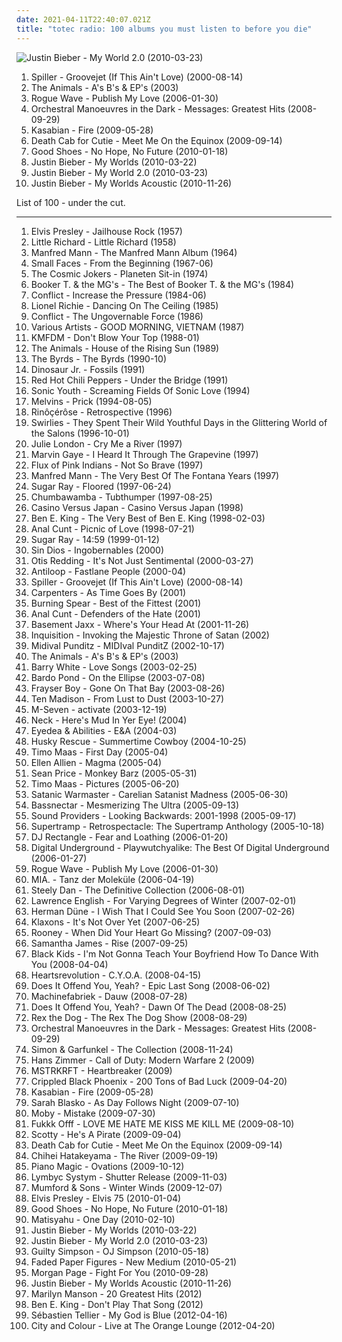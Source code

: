 ```yaml
---
date: 2021-04-11T22:40:07.021Z
title: "totec radio: 100 albums you must listen to before you die"
---
```

![Justin Bieber - My World 2.0 (2010-03-23)](http://coverartarchive.org/release/ca4bd939-c85e-466d-94ca-71c0ca9e263c/6892646373-500.jpg "Justin Bieber - My World 2.0 (2010-03-23)")
<ol class="albums">
<li data-cover="http://coverartarchive.org/release/bd08060d-bfe3-4ece-845f-6417e4adbc41/14104113696-500.jpg" data-tags="chillout, electronic dance" role="button">Spiller - Groovejet (If This Ain't Love) (2000-08-14)</li>
<li data-cover="http://coverartarchive.org/release/492b42f9-e583-4dda-ae2d-b7ac8cc9fe52/15475485304-500.jpg" data-tags="totec radio" role="button">The Animals - A's B's & EP's (2003)</li>
<li data-cover="http://coverartarchive.org/release/8dffbc66-f0f4-3915-9515-ad910ef6a8db/21548035989-500.jpg" data-tags="totec radio" role="button">Rogue Wave - Publish My Love (2006-01-30)</li>
<li data-cover="http://coverartarchive.org/release/e535227a-a4aa-4062-9187-d5ab0d1384a2/6401618869-500.jpg" data-tags="new wave, britpop, totec radio" role="button">Orchestral Manoeuvres in the Dark - Messages: Greatest Hits (2008-09-29)</li>
<li data-cover="http://coverartarchive.org/release/d4f65e64-77c8-4072-9c82-dbe60a7a9dd7/11000366546-500.jpg" data-tags="british" role="button">Kasabian - Fire (2009-05-28)</li>
<li data-cover="http://coverartarchive.org/release/5d40b88e-a452-40e2-9cd6-b8444f994f66/6636724539-500.jpg" data-tags="totec radio" role="button">Death Cab for Cutie - Meet Me On the Equinox (2009-09-14)</li>
<li data-cover="https://img.discogs.com/FLoGd0mV2cWoFWPTW4kl79EbUpQ=/fit-in/600x527/filters:strip_icc():format(jpeg):mode_rgb():quality(90)/discogs-images/R-2142620-1549915270-8295.jpeg.jpg" data-tags="indie rock, brille" role="button">Good Shoes - No Hope, No Future (2010-01-18)</li>
<li data-cover="http://coverartarchive.org/release/6bfba6d5-71fc-454b-b3a0-63632a1459fa/20855090957-500.jpg" data-tags="totec radio, justin bieber, goregrind, justin bieber my worlds" role="button">Justin Bieber - My Worlds (2010-03-22)</li>
<li data-cover="http://coverartarchive.org/release/ca4bd939-c85e-466d-94ca-71c0ca9e263c/6892646373-500.jpg" data-tags="justin bieber" role="button">Justin Bieber - My World 2.0 (2010-03-23)</li>
<li data-cover="http://coverartarchive.org/release/d9206472-5d0c-4617-a1d3-75466a346934/15444150049-500.jpg" data-tags="totec radio, justin bieber" role="button">Justin Bieber - My Worlds Acoustic (2010-11-26)</li>
</ol>
List of 100 - under the cut.
<!-- more -->

_________________

<ol class="albums">
<li data-cover="http://coverartarchive.org/release/d6be7b74-e68b-4dfb-b24b-624115979948/17105004517-500.jpg" data-tags="classic rock" role="button">
Elvis Presley - Jailhouse Rock (1957)
</li>
<li data-cover="http://coverartarchive.org/release/e8c1426d-b237-4b8a-a22b-820b807849d4/9523057681-500.jpg" data-tags="rock and roll, time-100" role="button">
Little Richard - Little Richard (1958)
</li>
<li data-cover="http://coverartarchive.org/release/081916e5-0c4b-485c-88b7-320e9d31a157/8125144934-500.jpg" data-tags="60s, rock n roll, easy listning" role="button">
Manfred Mann - The Manfred Mann Album (1964)
</li>
<li data-cover="http://coverartarchive.org/release/6da93804-cb6f-46da-9a76-ab0acf87953e/9498242118-500.jpg" data-tags="classic, mod" role="button">
Small Faces - From the Beginning (1967-06)
</li>
<li data-cover="https://img.discogs.com/Y158l_KtIsAc3D8EtzERz1jeaPw=/fit-in/600x530/filters:strip_icc():format(jpeg):mode_rgb():quality(90)/discogs-images/R-318517-1210581252.jpeg.jpg" data-tags="totec radio, sun and moon and stars and outer space, bleep blop, ralbums" role="button">
The Cosmic Jokers - Planeten Sit-in (1974)
</li>
<li data-cover="http://coverartarchive.org/release/69e9d478-2cc1-4574-857a-9298f315c3da/9384947846-500.jpg" data-tags="totec radio, mojo 1000, mojo 1000 soul" role="button">
Booker T. & the MG's - The Best of Booker T. & the MG's (1984)
</li>
<li data-cover="https://img.discogs.com/8SV6ZrvKd_zEGGcBQE_UJYeo-iA=/fit-in/452x390/filters:strip_icc():format(jpeg):mode_rgb():quality(90)/discogs-images/R-488204-1378515424-5264.jpeg.jpg" data-tags="punk, anarcho-punk, totec radio, bollix" role="button">
Conflict - Increase the Pressure (1984-06)
</li>
<li data-cover="https://img.discogs.com/gUa8x32XU2iO6Lq6_bx18W6PuWw=/fit-in/600x600/filters:strip_icc():format(jpeg):mode_rgb():quality(90)/discogs-images/R-585309-1143485487.jpeg.jpg" data-tags="80s" role="button">
Lionel Richie - Dancing On The Ceiling (1985)
</li>
<li data-cover="https://via.placeholder.com/450" data-tags="anarcho-punk" role="button">
Conflict - The Ungovernable Force (1986)
</li>
<li data-cover="https://img.discogs.com/jZKJf7utSKWc2tg4HcHjtcXZV0E=/fit-in/300x300/filters:strip_icc():format(jpeg):mode_rgb():quality(90)/discogs-images/R-3122-1141653211.jpeg.jpg" data-tags="soundtrack, totec radio" role="button">
Various Artists - GOOD MORNING, VIETNAM (1987)
</li>
<li data-cover="https://img.discogs.com/yvW_styeZTTZYaIXwp8vOITabOo=/fit-in/450x450/filters:strip_icc():format(jpeg):mode_rgb():quality(90)/discogs-images/R-194928-1142030625.jpeg.jpg" data-tags="industrial rock, kmfdm" role="button">
KMFDM - Don't Blow Your Top (1988-01)
</li>
<li data-cover="https://img.discogs.com/Lbpu68IOzpVePgAOYv5scI0iXLU=/fit-in/591x588/filters:strip_icc():format(jpeg):mode_rgb():quality(90)/discogs-images/R-3528268-1333988334.jpeg.jpg" data-tags="alternative, british invasion, totec radio, rpc band" role="button">
The Animals - House of the Rising Sun (1989)
</li>
<li data-cover="http://coverartarchive.org/release/8a766e00-e9a7-4a83-85cd-5376b24525fd/5045275406-500.jpg" data-tags="beatles, 60na" role="button">
The Byrds - The Byrds (1990-10)
</li>
<li data-cover="https://img.discogs.com/f0_mZrjWff9-E6MR_hMS9B-CHmA=/fit-in/600x601/filters:strip_icc():format(jpeg):mode_rgb():quality(90)/discogs-images/R-3876193-1466764103-2494.jpeg.jpg" data-tags="90s, rock-etc" role="button">
Dinosaur Jr. - Fossils (1991)
</li>
<li data-cover="https://img.discogs.com/_MOddIQ0aNQi6L1sLig8RbY6_jI=/fit-in/600x578/filters:strip_icc():format(jpeg):mode_rgb():quality(90)/discogs-images/R-5855437-1405510790-7817.jpeg.jpg" data-tags="alternative" role="button">
Red Hot Chili Peppers - Under the Bridge (1991)
</li>
<li data-cover="http://coverartarchive.org/release/12b4e767-b944-447c-87f0-534820326117/8523621267-500.jpg" data-tags="alternative rock, post-punk" role="button">
Sonic Youth - Screaming Fields Of Sonic Love (1994)
</li>
<li data-cover="http://coverartarchive.org/release/14b5483c-0210-4a84-ad38-030d2c89c25d/15000059781-500.jpg" data-tags="post-rock, experimental rock, alternative metal, funny, amusing, totec radio, in the witch house family, trollcore, shit but who cares, nelson scott" role="button">
Melvins - Prick (1994-08-05)
</li>
<li data-cover="http://coverartarchive.org/release/159be40b-3d93-481e-9b8b-d8786364d97c/1682071566-500.jpg" data-tags="brazilectro, favouritestreamablealbums" role="button">
Rinôçérôse - Retrospective (1996)
</li>
<li data-cover="https://img.discogs.com/CrVGPOWgVZP1AG_bJuFEqYqETBA=/fit-in/600x595/filters:strip_icc():format(jpeg):mode_rgb():quality(90)/discogs-images/R-743332-1259365192.jpeg.jpg" data-tags="indie rock, noise rock, shoegaze, noise pop" role="button">
Swirlies - They Spent Their Wild Youthful Days in the Glittering World of the Salons (1996-10-01)
</li>
<li data-cover="http://coverartarchive.org/release/5b4734c3-a497-49d3-9647-171b0d1d931e/17112905630-500.jpg" data-tags="jazz" role="button">
Julie London - Cry Me a River (1997)
</li>
<li data-cover="http://coverartarchive.org/release/fdf4bdfc-1cc1-4b99-b520-410e15ccdec3/5983831339-500.jpg" data-tags="60s" role="button">
Marvin Gaye - I Heard It Through The Grapevine (1997)
</li>
<li data-cover="http://coverartarchive.org/release/e102b0dc-41dc-4640-b922-6553b92a85ed/7619982413-500.jpg" data-tags="totec radio, dmtr likes this album, bums bums" role="button">
Flux of Pink Indians - Not So Brave (1997)
</li>
<li data-cover="http://coverartarchive.org/release/489fdb01-dd35-42cc-bb43-8ade3d419a70/17539011387-500.jpg" data-tags="totec radio, m man" role="button">
Manfred Mann - The Very Best Of The Fontana Years (1997)
</li>
<li data-cover="http://coverartarchive.org/release/7aa940e5-6128-4ed1-9d89-86458a1b5ec6/8008267577-500.jpg" data-tags="punk, alternative metal" role="button">
Sugar Ray - Floored (1997-06-24)
</li>
<li data-cover="http://coverartarchive.org/release/e2da61ad-6406-349f-b096-e354858c0d00/23161775745-500.jpg" data-tags="pop, alternative, rock" role="button">
Chumbawamba - Tubthumper (1997-08-25)
</li>
<li data-cover="http://coverartarchive.org/release/aabf63ad-7e72-3059-947f-65b802ee624c/27373703298-500.jpg" data-tags="ambient" role="button">
Casino Versus Japan - Casino Versus Japan (1998)
</li>
<li data-cover="http://coverartarchive.org/release/42d7bc44-ff89-41bc-b667-af865cb60a53/7743077647-500.jpg" data-tags="totec radio" role="button">
Ben E. King - The Very Best of Ben E. King (1998-02-03)
</li>
<li data-cover="https://img.discogs.com/w5GatlLEp5HkpWboyaC7oCJS8b4=/fit-in/600x284/filters:strip_icc():format(jpeg):mode_rgb():quality(90)/discogs-images/R-12924638-1585032115-3161.jpeg.jpg" data-tags="totec radio, acoustic" role="button">
Anal Cunt - Picnic of Love (1998-07-21)
</li>
<li data-cover="http://coverartarchive.org/release/43a4e614-562d-4fd6-8693-df11aa8c06bc/15905929940-500.jpg" data-tags="rock, alternative rock, summer" role="button">
Sugar Ray - 14:59 (1999-01-12)
</li>
<li data-cover="http://coverartarchive.org/release/40ecb425-099a-3ff6-ba5f-0a9edd0c10d0/5908654515-500.jpg" data-tags="totec radio, anacho" role="button">
Sin Dios - Ingobernables (2000)
</li>
<li data-cover="https://img.discogs.com/W5SnZw9flcxI0hMcM0N1wdoTAzU=/fit-in/600x593/filters:strip_icc():format(jpeg):mode_rgb():quality(90)/discogs-images/R-10716995-1502985503-1045.jpeg.jpg" data-tags="otis redding, totec radio" role="button">
Otis Redding - It's Not Just Sentimental (2000-03-27)
</li>
<li data-cover="https://img.discogs.com/WYkj2tspEVEgdplchcpOA-X-RMY=/fit-in/600x600/filters:strip_icc():format(jpeg):mode_rgb():quality(90)/discogs-images/R-5823315-1461148755-1087.jpeg.jpg" data-tags="electronica, progressive, progressive trance, totec radio, last.fm, share, antiloop, fastlane people, electronicmusic, 2wave-lab, inomarka, inomarka966" role="button">
Antiloop - Fastlane People (2000-04)
</li>
<li data-cover="http://coverartarchive.org/release/bd08060d-bfe3-4ece-845f-6417e4adbc41/14104113696-500.jpg" data-tags="chillout, electronic dance" role="button">
Spiller - Groovejet (If This Ain't Love) (2000-08-14)
</li>
<li data-cover="http://coverartarchive.org/release/90bd8b29-5423-4888-a7dc-35af565e133c/27365541658-500.jpg" data-tags="pop, female vocalists, totec radio" role="button">
Carpenters - As Time Goes By (2001)
</li>
<li data-cover="http://coverartarchive.org/release/a7858ce9-7004-4c6e-8546-e50fc1d62123/12588842035-500.jpg" data-tags="reggae" role="button">
Burning Spear - Best of the Fittest (2001)
</li>
<li data-cover="http://coverartarchive.org/release/09df4f7e-2ffa-4435-9603-d7e65b5d3a05/1558258671-500.jpg" data-tags="totec radio, grindcore" role="button">
Anal Cunt - Defenders of the Hate (2001)
</li>
<li data-cover="https://img.discogs.com/0f36ac86c54fe502a205affaefeae52f092904f2/images/spacer.gif" data-tags="indie, british, alternative, totec radio, kot" role="button">
Basement Jaxx - Where's Your Head At (2001-11-26)
</li>
<li data-cover="http://coverartarchive.org/release/cb0d9ef2-2c19-4e8f-9b1f-9d6c44d0b480/1793860951-500.jpg" data-tags="black metal" role="button">
Inquisition - Invoking the Majestic Throne of Satan (2002)
</li>
<li data-cover="https://img.discogs.com/w_41yt9JalnUeqGSfMVqREOnNMo=/fit-in/600x592/filters:strip_icc():format(jpeg):mode_rgb():quality(90)/discogs-images/R-9190587-1476371512-3065.jpeg.jpg" data-tags="jungle, asian underground, totec radio, psybient, indian fusion, postcolonial" role="button">
Midival Punditz - MIDIval PunditZ (2002-10-17)
</li>
<li data-cover="http://coverartarchive.org/release/492b42f9-e583-4dda-ae2d-b7ac8cc9fe52/15475485304-500.jpg" data-tags="totec radio" role="button">
The Animals - A's B's & EP's (2003)
</li>
<li data-cover="http://coverartarchive.org/release/47bf6ce7-1f8f-48c0-bf10-adee94fdee82/8214312330-500.jpg" data-tags="soul, disco, barry white" role="button">
Barry White - Love Songs (2003-02-25)
</li>
<li data-cover="http://coverartarchive.org/release/a0d01d8b-e3c7-4abc-9baa-e8ae1ebd9e85/16263336521-500.jpg" data-tags="chill, meditative" role="button">
Bardo Pond - On the Ellipse (2003-07-08)
</li>
<li data-cover="http://coverartarchive.org/release/07719be7-6f9e-4b05-aad7-c4aeaadd2072/9600416970-500.jpg" data-tags="totec radio, screwed, allmusicb, allmusicf" role="button">
Frayser Boy - Gone On That Bay (2003-08-26)
</li>
<li data-cover="http://coverartarchive.org/release/7a357e95-6a7d-45a0-8cf8-6eafc4839f36/3246894491-500.jpg" data-tags="elektronic beats, check this out, totec radio, elektro target, psyhaus, pixies palace, chez musinum, central point, sleep music, fractal, the music maker society, ion b chill station, network, soundscapers, aeo, eremuse - sgististj, eremuse - sgjstistj, independent artists, free mp3 artist radio, freelosophy, fd, algebraic, eyelid tones, rainforest music on your internet radio, yahshua, metamorphosis: brainchildliving sacrificecircle of dust, ephesians, does allah have a penis, mysticplaces, enos, artists who are lastfm user" role="button">
Ten Madison - From Lust to Dust (2003-10-27)
</li>
<li data-cover="https://via.placeholder.com/450" data-tags="chillout" role="button">
M-Seven - activate (2003-12-19)
</li>
<li data-cover="http://coverartarchive.org/release/131032e8-de9e-4df6-80ff-c799178299b5/20424734760-500.jpg" data-tags="rock, irish, celtic, celtic rock, totec radio" role="button">
Neck - Here's Mud In Yer Eye! (2004)
</li>
<li data-cover="http://coverartarchive.org/release/539ee4cb-0293-3f33-985c-afb86421e5fb/8667691720-500.jpg" data-tags="underground hip-hop" role="button">
Eyedea & Abilities - E&A (2004-03)
</li>
<li data-cover="https://img.discogs.com/5Fl7GZQUbfII5-ZwlNgqIdqQDaY=/fit-in/600x905/filters:strip_icc():format(jpeg):mode_rgb():quality(90)/discogs-images/R-14000797-1565816586-3959.jpeg.jpg" data-tags="synth-pop, finnish and streamable, indie-electronica, fully streamable ep" role="button">
Husky Rescue - Summertime Cowboy (2004-10-25)
</li>
<li data-cover="https://img.discogs.com/1phX6dFQrDl6PNu4ADLuIjQ1tAc=/fit-in/300x300/filters:strip_icc():format(jpeg):mode_rgb():quality(90)/discogs-images/R-993170-1321796937.jpeg.jpg" data-tags="electronic, electronica, dance, house, totec radio, funkysex, gvadeloopp fm" role="button">
Timo Maas - First Day (2005-04)
</li>
<li data-cover="https://img.discogs.com/DSepq-MIPXKp_RiJJQFEYeyk1wk=/fit-in/600x530/filters:strip_icc():format(jpeg):mode_rgb():quality(90)/discogs-images/R-4338171-1362869297-6883.jpeg.jpg" data-tags="totec radio" role="button">
Ellen Allien - Magma (2005-04)
</li>
<li data-cover="http://coverartarchive.org/release/a3ede7ea-d634-4df1-9316-3d6def119bb5/15355889459-500.jpg" data-tags="rock, da shit" role="button">
Sean Price - Monkey Barz (2005-05-31)
</li>
<li data-cover="https://img.discogs.com/YomW6vZcLjtiRQxmVQLvfgVIKlY=/fit-in/600x615/filters:strip_icc():format(jpeg):mode_rgb():quality(90)/discogs-images/R-5692220-1400075704-9012.jpeg.jpg" data-tags="electronic, electro, dance, house" role="button">
Timo Maas - Pictures (2005-06-20)
</li>
<li data-cover="http://coverartarchive.org/release/f5ff01a8-3590-42e1-8581-8a144c410b4f/10138520058-500.jpg" data-tags="black metal" role="button">
Satanic Warmaster - Carelian Satanist Madness (2005-06-30)
</li>
<li data-cover="https://img.discogs.com/Mn0O469Eea6Q5mlnvhXdppLnWpI=/fit-in/600x600/filters:strip_icc():format(jpeg):mode_rgb():quality(90)/discogs-images/R-10529282-1499299419-2178.jpeg.jpg" data-tags="electronic" role="button">
Bassnectar - Mesmerizing The Ultra (2005-09-13)
</li>
<li data-cover="http://coverartarchive.org/release/467dd0dd-7fef-495d-b977-747ab2a70bb7/2506307597-500.jpg" data-tags="interested" role="button">
Sound Providers - Looking Backwards: 2001-1998 (2005-09-17)
</li>
<li data-cover="http://coverartarchive.org/release/0a69351c-54cc-49c2-ad6b-9f5961a09098/28637471714-500.jpg" data-tags="rock, 70s, progressive rock, totec radio" role="button">
Supertramp - Retrospectacle: The Supertramp Anthology (2005-10-18)
</li>
<li data-cover="http://coverartarchive.org/release/48945f40-9a50-450d-b053-f3ff5376c5d2/2802479297-500.jpg" data-tags="hip hop" role="button">
DJ Rectangle - Fear and Loathing (2006-01-20)
</li>
<li data-cover="https://img.discogs.com/MqcwGwndyMuPGcNa1fnwmuNTJjI=/fit-in/530x447/filters:strip_icc():format(jpeg):mode_rgb():quality(90)/discogs-images/R-169472-1141848342.jpeg.jpg" data-tags="hip hop, p-funk, hell" role="button">
Digital Underground - Playwutchyalike: The Best Of Digital Underground (2006-01-27)
</li>
<li data-cover="http://coverartarchive.org/release/8dffbc66-f0f4-3915-9515-ad910ef6a8db/21548035989-500.jpg" data-tags="totec radio" role="button">
Rogue Wave - Publish My Love (2006-01-30)
</li>
<li data-cover="https://img.discogs.com/mzKHMuQs9wMPFsFzFgy8r---19w=/fit-in/600x588/filters:strip_icc():format(jpeg):mode_rgb():quality(90)/discogs-images/R-112127-1227479517.jpeg.jpg" data-tags="pop, deutsch, mia" role="button">
MIA. - Tanz der Moleküle (2006-04-19)
</li>
<li data-cover="http://coverartarchive.org/release/0554e45f-09d8-4d47-97c9-8214ac8e437e/14781463643-500.jpg" data-tags="steely dan, voulez voulez voulez vous, steely dan-the definitive collection" role="button">
Steely Dan - The Definitive Collection (2006-08-01)
</li>
<li data-cover="http://coverartarchive.org/release/e94feb80-5c11-4a2a-9153-7488c51a09c4/27154488585-500.jpg" data-tags="drone, baskaru, cod et s" role="button">
Lawrence English - For Varying Degrees of Winter (2007-02-01)
</li>
<li data-cover="https://img.discogs.com/1sXu1ZMgIIlU7fEJUEbXcb7vqpQ=/fit-in/600x593/filters:strip_icc():format(jpeg):mode_rgb():quality(90)/discogs-images/R-1395670-1278944005.jpeg.jpg" data-tags="totec radio" role="button">
Herman Düne - I Wish That I Could See You Soon (2007-02-26)
</li>
<li data-cover="https://via.placeholder.com/450" data-tags="electronic rock" role="button">
Klaxons - It's Not Over Yet (2007-06-25)
</li>
<li data-cover="https://img.discogs.com/0f36ac86c54fe502a205affaefeae52f092904f2/images/spacer.gif" data-tags="indie, rock, experimental, totec radio, geffen records, nice bule" role="button">
Rooney - When Did Your Heart Go Missing? (2007-09-03)
</li>
<li data-cover="http://coverartarchive.org/release/6c0b8efa-8e4e-4960-af8d-23c9a15e2b5d/28669059525-500.jpg" data-tags="lounge, house" role="button">
Samantha James - Rise (2007-09-25)
</li>
<li data-cover="http://coverartarchive.org/release/9abb5ff2-6113-4fa4-b7e5-307072460661/6919853478-500.jpg" data-tags="00s" role="button">
Black Kids - I'm Not Gonna Teach Your Boyfriend How To Dance With You (2008-04-04)
</li>
<li data-cover="https://img.discogs.com/v-mnkFpJcGFkimRFg3I3buMVluc=/fit-in/600x594/filters:strip_icc():format(jpeg):mode_rgb():quality(90)/discogs-images/R-6601997-1487256959-9353.jpeg.jpg" data-tags="copyriot" role="button">
Heartsrevolution - C.Y.O.A. (2008-04-15)
</li>
<li data-cover="https://img.discogs.com/4vjnGFCwyJPYdA-94nP0tiwIFAA=/fit-in/300x292/filters:strip_icc():format(jpeg):mode_rgb():quality(90)/discogs-images/R-1465569-1221794884.jpeg.jpg" data-tags="electronic, hollyoaks, sunsead" role="button">
Does It Offend You, Yeah? - Epic Last Song (2008-06-02)
</li>
<li data-cover="http://coverartarchive.org/release/04dbe7bc-f54e-48d4-96c0-8f8281a70581/22192116137-500.jpg" data-tags="ambient, 00s, totec radio, dekorder" role="button">
Machinefabriek - Dauw (2008-07-28)
</li>
<li data-cover="https://img.discogs.com/qXZWBmDXUFYCEzdyhGOmrmDsUmw=/fit-in/600x600/filters:strip_icc():format(jpeg):mode_rgb():quality(90)/discogs-images/R-1438940-1219775763.jpeg.jpg" data-tags="electronic" role="button">
Does It Offend You, Yeah? - Dawn Of The Dead (2008-08-25)
</li>
<li data-cover="https://img.discogs.com/fLYALiWdomL4p5sz-96HHjqQus0=/fit-in/600x600/filters:strip_icc():format(jpeg):mode_rgb():quality(90)/discogs-images/R-1443085-1220102691.jpeg.jpg" data-tags="electronic" role="button">
Rex the Dog - The Rex The Dog Show (2008-08-29)
</li>
<li data-cover="http://coverartarchive.org/release/e535227a-a4aa-4062-9187-d5ab0d1384a2/6401618869-500.jpg" data-tags="new wave, britpop, totec radio" role="button">
Orchestral Manoeuvres in the Dark - Messages: Greatest Hits (2008-09-29)
</li>
<li data-cover="https://via.placeholder.com/450" data-tags="simon and garfunkel, folk" role="button">
Simon & Garfunkel - The Collection (2008-11-24)
</li>
<li data-cover="http://coverartarchive.org/release/c863e27e-ad34-4334-9083-747bd11ebe15/1096713865-500.jpg" data-tags="video game music, soundtrack" role="button">
Hans Zimmer - Call of Duty: Modern Warfare 2 (2009)
</li>
<li data-cover="https://img.discogs.com/ZP1Td2EdYkTd9yTbLelrAodx4nc=/fit-in/300x300/filters:strip_icc():format(jpeg):mode_rgb():quality(90)/discogs-images/R-8800657-1469037194-9536.jpeg.jpg" data-tags="electro house" role="button">
MSTRKRFT - Heartbreaker (2009)
</li>
<li data-cover="http://coverartarchive.org/release/fa4e41a3-906f-4080-a896-a53a3dc687f6/15296292600-500.jpg" data-tags="post-rock" role="button">
Crippled Black Phoenix - 200 Tons of Bad Luck (2009-04-20)
</li>
<li data-cover="http://coverartarchive.org/release/d4f65e64-77c8-4072-9c82-dbe60a7a9dd7/11000366546-500.jpg" data-tags="british" role="button">
Kasabian - Fire (2009-05-28)
</li>
<li data-cover="http://coverartarchive.org/release/a8d172ac-fabe-4198-b071-2274d60b72b0/2083169546-500.jpg" data-tags="alternative" role="button">
Sarah Blasko - As Day Follows Night (2009-07-10)
</li>
<li data-cover="https://img.discogs.com/wZWR3tPZdZUOQWnVXufE0jrqqYI=/fit-in/600x460/filters:strip_icc():format(jpeg):mode_rgb():quality(90)/discogs-images/R-143775-1149860938.jpeg.jpg" data-tags="moby, totec radio" role="button">
Moby - Mistake (2009-07-30)
</li>
<li data-cover="http://coverartarchive.org/release/b24cdb8a-1cb3-4a25-9637-9df23d2e9121/18878417537-500.jpg" data-tags="electro" role="button">
Fukkk Offf - LOVE ME HATE ME KISS ME KILL ME (2009-08-10)
</li>
<li data-cover="https://img.discogs.com/-ehpicIpOaEqvEmXuFM44PRmYg8=/fit-in/500x498/filters:strip_icc():format(jpeg):mode_rgb():quality(90)/discogs-images/R-1005880-1293459919.jpeg.jpg" data-tags="reggae, dub, roots reggae, totec radio" role="button">
Scotty - He's A Pirate (2009-09-04)
</li>
<li data-cover="http://coverartarchive.org/release/5d40b88e-a452-40e2-9cd6-b8444f994f66/6636724539-500.jpg" data-tags="totec radio" role="button">
Death Cab for Cutie - Meet Me On the Equinox (2009-09-14)
</li>
<li data-cover="https://img.discogs.com/oN7kXL2a1OXUR07XnF4ctRKWdPY=/fit-in/350x350/filters:strip_icc():format(jpeg):mode_rgb():quality(90)/discogs-images/R-3273575-1323404670.jpeg.jpg" data-tags="japanese, experimental, totec radio, hibernate" role="button">
Chihei Hatakeyama - The River (2009-09-19)
</li>
<li data-cover="https://via.placeholder.com/450" data-tags="swans, oniric" role="button">
Piano Magic - Ovations (2009-10-12)
</li>
<li data-cover="https://via.placeholder.com/450" data-tags="post-rock" role="button">
Lymbyc Systym - Shutter Release (2009-11-03)
</li>
<li data-cover="http://coverartarchive.org/release/79eebda7-c062-4448-add6-c154c0f8fb26/3316749118-500.jpg" data-tags="mellow" role="button">
Mumford & Sons - Winter Winds (2009-12-07)
</li>
<li data-cover="https://img.discogs.com/uIFvq9kRlD_O0wUHyYWYQxS25yA=/fit-in/600x598/filters:strip_icc():format(jpeg):mode_rgb():quality(90)/discogs-images/R-10153983-1582778879-5851.jpeg.jpg" data-tags="rock" role="button">
Elvis Presley - Elvis 75 (2010-01-04)
</li>
<li data-cover="https://img.discogs.com/FLoGd0mV2cWoFWPTW4kl79EbUpQ=/fit-in/600x527/filters:strip_icc():format(jpeg):mode_rgb():quality(90)/discogs-images/R-2142620-1549915270-8295.jpeg.jpg" data-tags="indie rock, brille" role="button">
Good Shoes - No Hope, No Future (2010-01-18)
</li>
<li data-cover="https://img.discogs.com/sCpeYNF82m7K6ItW4ebUm5YiBuk=/fit-in/600x582/filters:strip_icc():format(jpeg):mode_rgb():quality(90)/discogs-images/R-7089406-1433463074-5228.jpeg.jpg" data-tags="totec radio" role="button">
Matisyahu - One Day (2010-02-10)
</li>
<li data-cover="http://coverartarchive.org/release/6bfba6d5-71fc-454b-b3a0-63632a1459fa/20855090957-500.jpg" data-tags="totec radio, justin bieber, goregrind, justin bieber my worlds" role="button">
Justin Bieber - My Worlds (2010-03-22)
</li>
<li data-cover="http://coverartarchive.org/release/ca4bd939-c85e-466d-94ca-71c0ca9e263c/6892646373-500.jpg" data-tags="justin bieber" role="button">
Justin Bieber - My World 2.0 (2010-03-23)
</li>
<li data-cover="http://coverartarchive.org/release/ab834381-6d91-493f-87a5-bbe82ae01f4e/4436545462-500.jpg" data-tags="interested" role="button">
Guilty Simpson - OJ Simpson (2010-05-18)
</li>
<li data-cover="https://img.discogs.com/blBrpZWNK1XsjIhmbOUGy19spx0=/fit-in/300x300/filters:strip_icc():format(jpeg):mode_rgb():quality(90)/discogs-images/R-6755040-1425937742-4829.jpeg.jpg" data-tags="electronic, indie, if this were a pokemon i would catch it, album of the year, dance around the livingroom, surrounded by groupies, faggy electropop" role="button">
Faded Paper Figures - New Medium (2010-05-21)
</li>
<li data-cover="https://img.discogs.com/bPjG3x8nhnNWXb6LJUvAirBRdIU=/fit-in/600x600/filters:strip_icc():format(jpeg):mode_rgb():quality(90)/discogs-images/R-1950635-1266169105.jpeg.jpg" data-tags="totec radio" role="button">
Morgan Page - Fight For You (2010-09-28)
</li>
<li data-cover="http://coverartarchive.org/release/d9206472-5d0c-4617-a1d3-75466a346934/15444150049-500.jpg" data-tags="totec radio, justin bieber" role="button">
Justin Bieber - My Worlds Acoustic (2010-11-26)
</li>
<li data-cover="http://coverartarchive.org/release/6287be44-d2e1-4a34-914b-9aaa76846385/8404732252-500.jpg" data-tags="marylin manson" role="button">
Marilyn Manson - 20 Greatest Hits (2012)
</li>
<li data-cover="http://coverartarchive.org/release/7d863bed-1a1b-4a49-bf1b-379c5b766693/10587938395-500.jpg" data-tags="soul" role="button">
Ben E. King - Don't Play That Song (2012)
</li>
<li data-cover="http://coverartarchive.org/release/0915ed5d-5cfe-4b43-a7d1-1c4ee6fa4a86/3439424827-500.jpg" data-tags="electronic, blue album covers" role="button">
Sébastien Tellier - My God is Blue (2012-04-16)
</li>
<li data-cover="https://img.discogs.com/05q8QgdIvQI9LC4NNKNAnv_FwbU=/fit-in/600x593/filters:strip_icc():format(jpeg):mode_rgb():quality(90)/discogs-images/R-7885073-1450896124-2781.jpeg.jpg" data-tags="chillout, acoustic" role="button">
City and Colour - Live at The Orange Lounge (2012-04-20)
</li>
</ol>